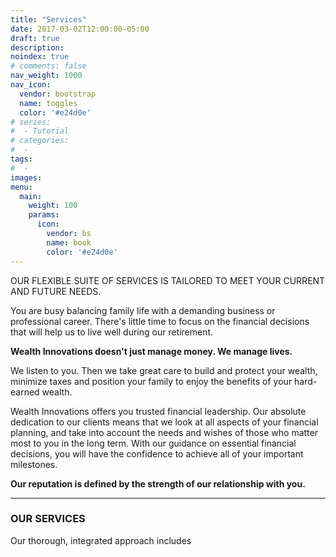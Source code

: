 ```yaml
---
title: "Services"
date: 2017-03-02T12:00:00-05:00
draft: true
description:
noindex: true
# comments: false
nav_weight: 1000
nav_icon:
  vendor: bootstrap
  name: toggles
  color: '#e24d0e'
# series:
#  - Tutorial
# categories:
#  -
tags:
#  -
images:
menu:
  main:
    weight: 100
    params:
      icon:
        vendor: bs
        name: book
        color: '#e24d0e'
---
```

OUR FLEXIBLE SUITE OF SERVICES IS TAILORED TO MEET YOUR CURRENT AND FUTURE NEEDS.

You are busy balancing family life with a demanding business or professional career. There's little time to focus on the financial decisions that will help us to live well during our retirement.

**Wealth Innovations doesn't just manage money. We manage lives.**

We listen to you. Then we take great care to build and protect your wealth, minimize taxes and position your family to enjoy the benefits of your hard-earned wealth.

Wealth Innovations offers you trusted financial leadership. Our absolute dedication to our clients means that we look at all aspects of your financial planning, and take into account the needs and wishes of those who matter most to you in the long term. With our guidance on essential financial decisions, you will have the confidence to achieve all of your important milestones.

**Our reputation is defined by the strength of our relationship with you.**

---

### OUR SERVICES
Our thorough, integrated approach includes
